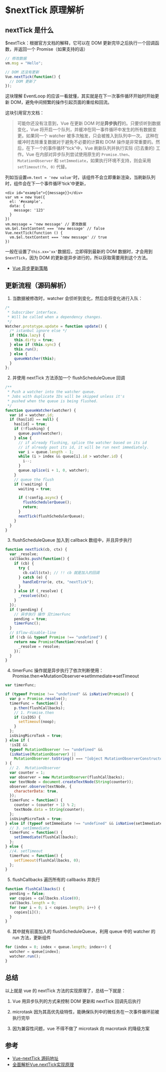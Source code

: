 # \$nextTick 原理解析

## nextTick 是什么

\$nextTick：根据官方文档的解释，它可以在 DOM 更新完毕之后执行一个回调函数，并返回一个 Promise（如果支持的话）

```js
// 修改数据
vm.msg = "Hello";

// DOM 还没有更新
Vue.nextTick(function() {
  // DOM 更新了
});
```

这块理解 EventLoop 的应该一看就懂，其实就是在下一次事件循环开始时开始更新 DOM，避免中间频繁的操作引起页面的重绘和回流。

这块引用官方文档：

> 可能你还没有注意到，Vue 在更新 DOM 时是**异步执行**的。只要侦听到数据变化，Vue 将开启一个队列，并缓冲在同一事件循环中发生的所有数据变更。如果同一个 watcher 被多次触发，只会被推入到队列中一次。
> 这种在缓冲时去除重复数据对于避免不必要的计算和 DOM 操作是非常重要的。然后，在下一个的事件循环“tick”中，Vue 刷新队列并执行实际 (已去重的) 工作。Vue 在内部对异步队列尝试使用原生的 `Promise.then`、`MutationObserver` 和 `setImmediate`，如果执行环境不支持，则会采用 `setTimeout(fn, 0)` 代替。

列如当设置`vm.text = 'new value'`时，该组件不会立即重新渲染，当刷新队列时，组件会在下一个事件循环‘tick’中更新，

```JS
<div id="example">{{message}}</div>
var vm = new Vue({
  el: '#example',
  data: {
    message: '123'
  }
})
vm.message = 'new message' // 更改数据
vm.$el.textContent === 'new message' // false
Vue.nextTick(function () {
  vm.$el.textContent === 'new message' // true
})
```

一般在设置了`this.xx='xx'`数据后，立即得到最新的 DOM 数据时，才会用到`$nextTick`，因为 DOM 的更新是异步进行的，所以获取需要用到这个方法。

- [Vue 异步更新策略](https://cn.vuejs.org/v2/guide/reactivity.html#%E5%BC%82%E6%AD%A5%E6%9B%B4%E6%96%B0%E9%98%9F%E5%88%97)

## 更新流程（源码解析）

1. 当数据被修改时，watcher 会侦听到变化，然后会将变化进行入队：

```js
/*
 * Subscriber interface.
 * Will be called when a dependency changes.
 */
Watcher.prototype.update = function update() {
  /* istanbul ignore else */
  if (this.lazy) {
    this.dirty = true;
  } else if (this.sync) {
    this.run();
  } else {
    queueWatcher(this);
  }
};
```

2. 并使用 nextTick 方法添加一个 flushScheduleQueue 回调

```js
/**
 * Push a watcher into the watcher queue.
 * Jobs with duplicate IDs will be skipped unless it's
 * pushed when the queue is being flushed.
 */
function queueWatcher(watcher) {
  var id = watcher.id;
  if (has[id] == null) {
    has[id] = true;
    if (!flushing) {
      queue.push(watcher);
    } else {
      // if already flushing, splice the watcher based on its id
      // if already past its id, it will be run next immediately.
      var i = queue.length - 1;
      while (i > index && queue[i].id > watcher.id) {
        i--;
      }
      queue.splice(i + 1, 0, watcher);
    }
    // queue the flush
    if (!waiting) {
      waiting = true;

      if (!config.async) {
        flushSchedulerQueue();
        return;
      }
      nextTick(flushSchedulerQueue);
    }
  }
}
```

3. flushScheduleQueue 加入到 callback 数组中，并且异步执行

```js
function nextTick(cb, ctx) {
  var _resolve;
  callbacks.push(function() {
    if (cb) {
      try {
        cb.call(ctx); // !! cb 就是加入的回调
      } catch (e) {
        handleError(e, ctx, "nextTick");
      }
    } else if (_resolve) {
      _resolve(ctx);
    }
  });
  if (!pending) {
    // 异步执行 操作 见timerFunc
    pending = true;
    timerFunc();
  }
  // $flow-disable-line
  if (!cb && typeof Promise !== "undefined") {
    return new Promise(function(resolve) {
      _resolve = resolve;
    });
  }
}
```

4. timerFunc 操作就是异步执行了依次判断使用：Promise.then=>MutationObserver=>setImmediate=>setTimeout

```js
var timerFunc;

if (typeof Promise !== "undefined" && isNative(Promise)) {
  var p = Promise.resolve();
  timerFunc = function() {
    p.then(flushCallbacks);
    // 1. Promise.then
    if (isIOS) {
      setTimeout(noop);
    }
  };
  isUsingMicroTask = true;
} else if (
  !isIE &&
  typeof MutationObserver !== "undefined" &&
  (isNative(MutationObserver) ||
    MutationObserver.toString() === "[object MutationObserverConstructor]")
) {
  // 2.  MutationObserver
  var counter = 1;
  var observer = new MutationObserver(flushCallbacks);
  var textNode = document.createTextNode(String(counter));
  observer.observe(textNode, {
    characterData: true,
  });
  timerFunc = function() {
    counter = (counter + 1) % 2;
    textNode.data = String(counter);
  };
  isUsingMicroTask = true;
} else if (typeof setImmediate !== "undefined" && isNative(setImmediate)) {
  // 3. setImmediate
  timerFunc = function() {
    setImmediate(flushCallbacks);
  };
} else {
  //4. setTimeout
  timerFunc = function() {
    setTimeout(flushCallbacks, 0);
  };
}
```

5. flushCallbacks 遍历所有的 callbacks 并执行

```js
function flushCallbacks() {
  pending = false;
  var copies = callbacks.slice(0);
  callbacks.length = 0;
  for (var i = 0; i < copies.length; i++) {
    copies[i]();
  }
}
```

6. 其中就有前面加入的 flushScheduleQueue，利用 queue 中的 watcher 的 run 方法，更新组件

```js
for (index = 0; index < queue.length; index++) {
  watcher = queue[index];
  watcher.run();
}
```

## 总结

以上就是 vue 的 nextTick 方法的实现原理了，总结一下就是：

1. Vue 用异步队列的方式来控制 DOM 更新和 nextTick 回调先后执行

2. microtask 因为其高优先级特性，能确保队列中的微任务在一次事件循环前被执行完毕

3. 因为兼容性问题，vue 不得不做了 microtask 向 macrotask 的降级方案

## 参考

- [Vue-nextTick 源码地址](https://github1s.com/vuejs/vue/blob/HEAD/dist/vue.common.dev.js)
- [全面解析Vue.nextTick实现原理](https://mp.weixin.qq.com/s?__biz=Mzg4MTYwMzY1Mw==&mid=2247495702&idx=1&sn=757a0817674daedb86fb9eb34c657a2d&source=41#wechat_redirect)
